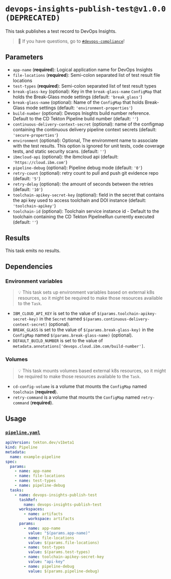 
# `devops-insights-publish-test@v1.0.0 (DEPRECATED)`



This task publishes a test record to DevOps Insights.


> :speech_balloon: If you have questions, go to [`#devops-compliance`](https://ibm-cloudplatform.slack.com/archives/CFQHG5PP1)!

## Parameters

- `app-name` (**required**): Logical application name for DevOps Insights
- `file-locations` (**required**): Semi-colon separated list of test result file locations
- `test-types` (**required**): Semi-colon separated list of test result types
- `break-glass-key` (optional): Key in the `break-glass-name` `ConfigMap` that holds the Break-Glass mode settings (default: `'break_glass'`)
- `break-glass-name` (optional): Name of the `ConfigMap` that holds Break-Glass mode settings (default: `'environment-properties'`)
- `build-number` (optional): Devops Inisghts build number reference. Default to the CD Tekton Pipeline build number (default: `''`)
- `continuous-delivery-context-secret` (optional): name of the configmap containing the continuous delivery pipeline context secrets (default: `'secure-properties'`)
- `environment` (optional): Optional, The environment name to associate with the test results. This option is ignored for unit tests, code coverage tests, and static security scans. (default: `''`)
- `ibmcloud-api` (optional): the ibmcloud api (default: `'https://cloud.ibm.com'`)
- `pipeline-debug` (optional): Pipeline debug mode (default: `'0'`)
- `retry-count` (optional): retry count to pull and push git evidence repo (default: `'5'`)
- `retry-delay` (optional): the amount of seconds between the retries (default: `'10'`)
- `toolchain-apikey-secret-key` (optional): field in the secret that contains the api key used to access toolchain and DOI instance (default: `'toolchain-apikey'`)
- `toolchain-id` (optional): Toolchain service instance id - Default to the toolchain containing the CD Tekton PipelineRun currently executed (default: `''`)

## Results

This task emits no results.

## Dependencies

### Environment variables

> :bulb: This task sets up environment variables based on external k8s resources, so it might be required to make those resources available to the `Task`.

- `IBM_CLOUD_API_KEY` is set to the value of `$(params.toolchain-apikey-secret-key)` in the `Secret` named `$(params.continuous-delivery-context-secret)` (optional).
- `BREAK_GLASS` is set to the value of `$(params.break-glass-key)` in the `ConfigMap` named `$(params.break-glass-name)` (optional).
- `DEFAULT_BUILD_NUMBER` is set to the value of `metadata.annotations['devops.cloud.ibm.com/build-number']`.

### Volumes

> :bulb: This task mounts volumes based external k8s resources, so it might be required to make those resources available to the `Task`.

- `cd-config-volume` is a volume that mounts the `ConfigMap` named `toolchain` (**required**).
- `retry-command` is a volume that mounts the `ConfigMap` named `retry-command` (**required**).

## Usage

### [`pipeline.yaml`](samples/pipeline.yaml)

```yaml
apiVersion: tekton.dev/v1beta1
kind: Pipeline
metadata:
  name: example-pipeline
spec:
  params:
    - name: app-name
    - name: file-locations
    - name: test-types
    - name: pipeline-debug
  tasks:
    - name: devops-insights-publish-test
      taskRef:
        name: devops-insights-publish-test
      workspaces:
        - name: artifacts
          workspace: artifacts
      params:
        - name: app-name
          value: "$(params.app-name)"
        - name: file-locations
          value: $(params.file-locations)
        - name: test-types
          value: $(params.test-types)
        - name: toolchain-apikey-secret-key
          value: "api-key"
        - name: pipeline-debug
          value: $(params.pipeline-debug)
```
